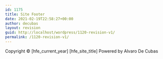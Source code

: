 ```yaml
---
id: 1175
title: Site Footer
date: 2021-02-19T22:58:27+00:00
author: decubas
layout: revision
guid: http://localhost/wordpress/1120-revision-v1/
permalink: /1120-revision-v1/
---
```

Copyright © \[hfe\_current\_year\] \[hfe\_site\_title\] Powered by Alvaro De Cubas